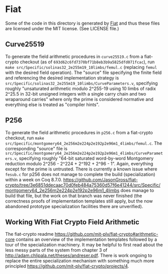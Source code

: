 # Fiat

Some of the code in this directory is generated by
[Fiat](https://github.com/mit-plv/fiat-crypto) and thus these files are
licensed under the MIT license. (See LICENSE file.)

## Curve25519

To generate the field arithmetic procedures in `curve25519.c` from a fiat-crypto
checkout (as of `693d62c6fd7370bf71b8eb3b9a5825dfd071fcac`), run
`make src/Specific/solinas32_2e255m19_10limbs/femul.c` (replacing `femul` with
the desired field operation). The "source" file specifying the finite field and
referencing the desired implementation strategy is
`src/Specific/solinas32_2e255m19_10limbs/CurveParameters.v`, specifying roughly
"unsaturated arithmetic modulo 2^255-19 using 10 limbs of radix 2^25.5 in 32-bit
unsigned integers with a single carry chain and two wraparound carries" where
only the prime is considered normative and everything else is treated as
"compiler hints".

## P256

To generate the field arithmetic procedures in `p256.c` from a fiat-crypto
checkout, run
`make src/Specific/montgomery64_2e256m2e224p2e192p2e96m1_4limbs/femul.c`.
The corresponding "source" file is
`src/Specific/montgomery64_2e256m2e224p2e192p2e96m1_4limbs/CurveParameters.v`,
specifying roughly "64-bit saturated word-by-word Montgomery reduction modulo
2^256 - 2^224 + 2^192 + 2^96 - 1". Again, everything except for the prime is
untrusted. There is currently a known issue where `fesub.c` for p256 does not
manage to complete the build (specialization) within a week on Coq 8.7.0.
<https://github.com/JasonGross/fiat-crypto/tree/3e6851ddecaac70d0feb484a75360d57f6e41244/src/Specific/montgomery64_2e256m2e224p2e192p2e96m1_4limbs>
does manage to build that file, but the work on that branch was never finished
(the correctness proofs of implementation templates still apply, but the
now abandoned prototype specialization facilities there are unverified).

## Working With Fiat Crypto Field Arithmetic

The fiat-crypto readme <https://github.com/mit-plv/fiat-crypto#arithmetic-core>
contains an overview of the implementation templates followed by a tour of the
specialization machinery. It may be helpful to first read about the less messy
parts of the system from chapter 3 of <http://adam.chlipala.net/theses/andreser.pdf>.
There is work ongoing to replace the entire specialization mechanism with
something much more principled <https://github.com/mit-plv/fiat-crypto/projects/4>.
